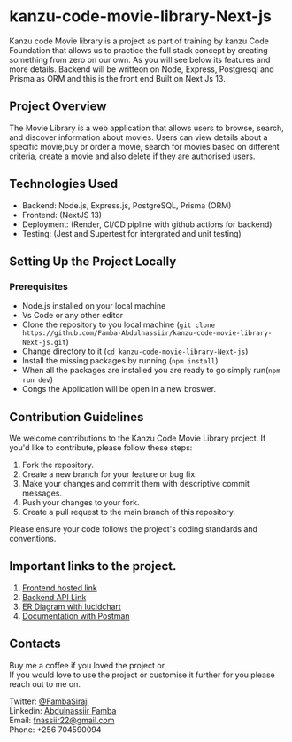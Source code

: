 # kanzu-code-movie-library-Next-js
Kanzu code Movie library is a project as part of training by kanzu Code Foundation that allows us to practice the full stack concept by creating something from zero on our own. As you will see below its features and more details. Backend will be writteon on Node, Express, Postgresql and Prisma as ORM and this is the front end Built on Next Js 13.


## Project Overview
The Movie Library is a web application that allows users to browse, search, and discover information about movies. Users can view details about a specific movie,buy or order a movie, search for movies based on different criteria, create a movie and also delete if they are authorised users.

## Technologies Used
- Backend: Node.js, Express.js, PostgreSQL, Prisma (ORM)
- Frontend: (NextJS 13)
- Deployment: (Render, CI/CD pipline with github actions for backend)
- Testing: (Jest and Supertest for intergrated and unit testing)

## Setting Up the Project Locally
### Prerequisites
- Node.js installed on your local machine
- Vs Code or any other editor
- Clone the repository to you local machine (`git clone https://github.com/Famba-Abdulnassiir/kanzu-code-movie-library-Next-js.git`)
- Change directory to it (`cd kanzu-code-movie-library-Next-js`)
- Install the missing packages by running (`npm install`)
- When all the packages are installed you are ready to go simply run(`npm run dev`)
- Congs the Application will be open in a new broswer.

## Contribution Guidelines
We welcome contributions to the Kanzu Code Movie Library project. If you'd like to contribute, please follow these steps:

1. Fork the repository.
2. Create a new branch for your feature or bug fix.
3. Make your changes and commit them with descriptive commit messages.
4. Push your changes to your fork.
5. Create a pull request to the main branch of this repository.

Please ensure your code follows the project's coding standards and conventions.

## Important links to the project.
1. [Frontend hosted link](https://kanzu-code-movie-library-next-js.vercel.app)
2. [Backend API Link]()
3. [ER Diagram with lucidchart](https://lucid.app/lucidchart/d9c363b5-a52c-4931-b422-88986f26ccb1/edit?viewport_loc=-11%2C-11%2C1480%2C659%2C0_0&invitationId=inv_b648fb57-41ee-49c8-a26d-4aefdb0898d7)
4. [Documentation with Postman](https://documenter.getpostman.com/view/10339527/2s9YXccjKD)

## Contacts
Buy me a coffee if you loved the project or <br>
If you would love to use the project or customise it further for you please reach out to me on.

Twitter: [@FambaSiraji](https://twitter.com/FambaSiraji) <br>
Linkedin: [Abdulnassiir Famba](https://www.linkedin.com/in/abdulnassiir-famba-87a861100/)<br>
Email: fnassiir22@gmail.com <br>
Phone: +256 704590094<br>
